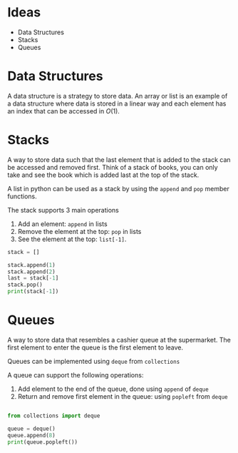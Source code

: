 # Ideas
* Data Structures
* Stacks
* Queues

# Data Structures

A data structure is a strategy to store data. An array or list is an example of a data structure where data is stored in a linear way and each element has an index that can be accessed in $O(1)$.

# Stacks

  A way to store data such that the last element that is added to the stack can be accessed and removed first. Think of a stack of books, you can only take and see the book which is added last at the top of the stack.

  A list in python can be used as a stack by using the `append` and `pop` member functions.

  The stack supports 3 main operations
  1. Add an element: `append` in lists
  2. Remove the element at the top: `pop` in lists
  3. See the element at the top: `list[-1]`.

  ```python
  stack = []

  stack.append(1)
  stack.append(2)
  last = stack[-1]
  stack.pop()
  print(stack[-1])
  ```

# Queues

  A way to store data that resembles a cashier queue at the supermarket. The first element to enter the queue is the first element to leave.

  Queues can be implemented using `deque` from `collections`

  A queue can support the following operations:
  1. Add element to the end of the queue, done using `append` of `deque`
  2. Return and remove first element in the queue: using `popleft` from `deque`

  ```python

  from collections import deque

  queue = deque()
  queue.append(8)
  print(queue.popleft())
  ```

  
